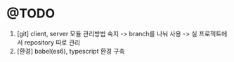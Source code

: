 # @TODO
1. [git] client, server 모듈 관리방법 숙지
  -> branch를 나눠 사용
  -> 실 프로젝트에서 repository 따로 관리
2. [환경] babel(es6), typescript 환경 구축